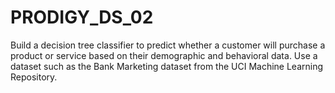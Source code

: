 # PRODIGY_DS_02

Build a decision tree classifier to predict whether a customer will purchase a product or service based on their demographic and behavioral data. Use a dataset such as the Bank Marketing dataset from the UCI Machine Learning Repository.

